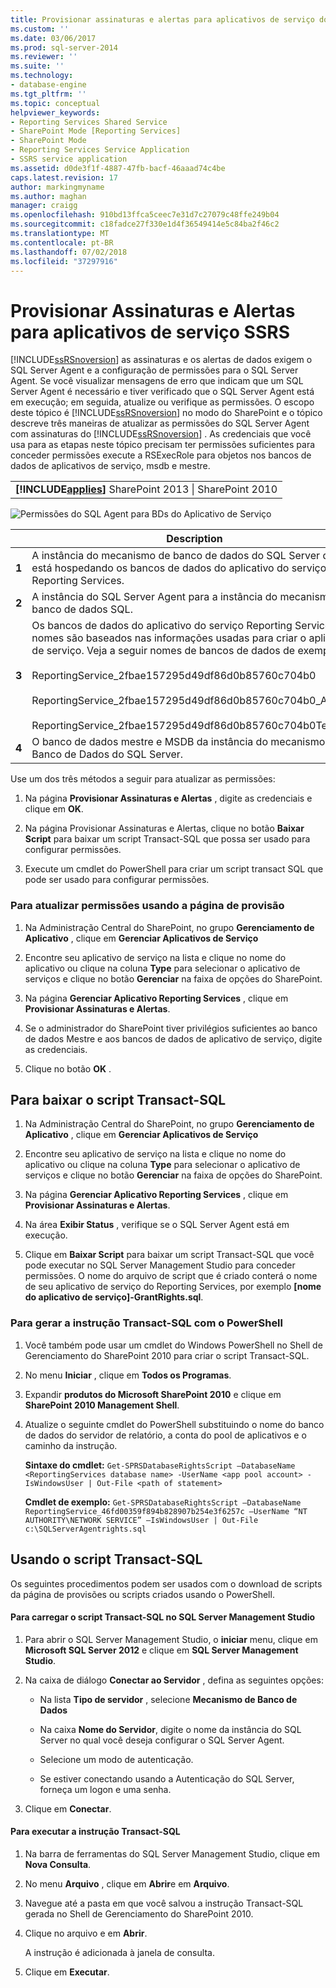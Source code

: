 ```yaml
---
title: Provisionar assinaturas e alertas para aplicativos de serviço do SSRS | Microsoft Docs
ms.custom: ''
ms.date: 03/06/2017
ms.prod: sql-server-2014
ms.reviewer: ''
ms.suite: ''
ms.technology:
- database-engine
ms.tgt_pltfrm: ''
ms.topic: conceptual
helpviewer_keywords:
- Reporting Services Shared Service
- SharePoint Mode [Reporting Services]
- SharePoint Mode
- Reporting Services Service Application
- SSRS service application
ms.assetid: d0de3f1f-4887-47fb-bacf-46aaad74c4be
caps.latest.revision: 17
author: markingmyname
ms.author: maghan
manager: craigg
ms.openlocfilehash: 910bd13ffca5ceec7e31d7c27079c48ffe249b04
ms.sourcegitcommit: c18fadce27f330e1d4f36549414e5c84ba2f46c2
ms.translationtype: MT
ms.contentlocale: pt-BR
ms.lasthandoff: 07/02/2018
ms.locfileid: "37297916"
---
```

# <a name="provision-subscriptions-and-alerts-for-ssrs-service-applications"></a>Provisionar Assinaturas e Alertas para aplicativos de serviço SSRS
  [!INCLUDE[ssRSnoversion](../../includes/ssrsnoversion-md.md)] as assinaturas e os alertas de dados exigem o SQL Server Agent e a configuração de permissões para o SQL Server Agent. Se você visualizar mensagens de erro que indicam que um SQL Server Agent é necessário e tiver verificado que o SQL Server Agent está em execução; em seguida, atualize ou verifique as permissões. O escopo deste tópico é [!INCLUDE[ssRSnoversion](../../includes/ssrsnoversion-md.md)] no modo do SharePoint e o tópico descreve três maneiras de atualizar as permissões do SQL Server Agent com assinaturas do [!INCLUDE[ssRSnoversion](../../includes/ssrsnoversion-md.md)] . As credenciais que você usa para as etapas neste tópico precisam ter permissões suficientes para conceder permissões execute a RSExecRole para objetos nos bancos de dados de aplicativos de serviço, msdb e mestre.  
  
||  
|-|  
|**[!INCLUDE[applies](../../includes/applies-md.md)]** SharePoint 2013 &#124; SharePoint 2010|  
  
 ![Permissões do SQL Agent para BDs do Aplicativo de Serviço](../../../2014/sql-server/install/media/rs-provisionsqlagent.gif "Permissões do SQL Agent para BDs do Aplicativo de Serviço")  
  
||Description|  
|------|-----------------|  
|**1**|A instância do mecanismo de banco de dados do SQL Server que está hospedando os bancos de dados do aplicativo do serviço Reporting Services.|  
|**2**|A instância do SQL Server Agent para a instância do mecanismo de banco de dados SQL.|  
|**3**|Os bancos de dados do aplicativo do serviço Reporting Services. Os nomes são baseados nas informações usadas para criar o aplicativo de serviço. Veja a seguir nomes de bancos de dados de exemplo:<br /><br /> ReportingService_2fbae157295d49df86d0b85760c704b0<br /><br /> ReportingService_2fbae157295d49df86d0b85760c704b0_Alerting<br /><br /> ReportingService_2fbae157295d49df86d0b85760c704b0TempDB|  
|**4**|O banco de dados mestre e MSDB da instância do mecanismo de Banco de Dados do SQL Server.|  
  
 Use um dos três métodos a seguir para atualizar as permissões:  
  
1.  Na página **Provisionar Assinaturas e Alertas** , digite as credenciais e clique em **OK**.  
  
2.  Na página Provisionar Assinaturas e Alertas, clique no botão **Baixar Script** para baixar um script Transact-SQL que possa ser usado para configurar permissões.  
  
3.  Execute um cmdlet do PowerShell para criar um script transact SQL que pode ser usado para configurar permissões.  
  
### <a name="to-update-permissions-using-the-provision-page"></a>Para atualizar permissões usando a página de provisão  
  
1.  Na Administração Central do SharePoint, no grupo **Gerenciamento de Aplicativo** , clique em **Gerenciar Aplicativos de Serviço**  
  
2.  Encontre seu aplicativo de serviço na lista e clique no nome do aplicativo ou clique na coluna **Type** para selecionar o aplicativo de serviços e clique no botão **Gerenciar** na faixa de opções do SharePoint.  
  
3.  Na página **Gerenciar Aplicativo Reporting Services** , clique em **Provisionar Assinaturas e Alertas**.  
  
4.  Se o administrador do SharePoint tiver privilégios suficientes ao banco de dados Mestre e aos bancos de dados de aplicativo de serviço, digite as credenciais.  
  
5.  Clique no botão **OK** .  
  
##  <a name="bkmk_download"></a> Para baixar o script Transact-SQL  
  
1.  Na Administração Central do SharePoint, no grupo **Gerenciamento de Aplicativo** , clique em **Gerenciar Aplicativos de Serviço**  
  
2.  Encontre seu aplicativo de serviço na lista e clique no nome do aplicativo ou clique na coluna **Type** para selecionar o aplicativo de serviços e clique no botão **Gerenciar** na faixa de opções do SharePoint.  
  
3.  Na página **Gerenciar Aplicativo Reporting Services** , clique em **Provisionar Assinaturas e Alertas**.  
  
4.  Na área **Exibir Status** , verifique se o SQL Server Agent está em execução.  
  
5.  Clique em **Baixar Script** para baixar um script Transact-SQL que você pode executar no SQL Server Management Studio para conceder permissões. O nome do arquivo de script que é criado conterá o nome de seu aplicativo de serviço do Reporting Services, por exemplo **[nome do aplicativo de serviço]-GrantRights.sql**.  
  
### <a name="to-generate-the-transact-sql-statement-with-powershell"></a>Para gerar a instrução Transact-SQL com o PowerShell  
  
1.  Você também pode usar um cmdlet do Windows PowerShell no Shell de Gerenciamento do SharePoint 2010 para criar o script Transact-SQL.  
  
2.  No menu **Iniciar** , clique em **Todos os Programas**.  
  
3.  Expandir **produtos do Microsoft SharePoint 2010** e clique em **SharePoint 2010 Management Shell**.  
  
4.  Atualize o seguinte cmdlet do PowerShell substituindo o nome do banco de dados do servidor de relatório, a conta do pool de aplicativos e o caminho da instrução.  
  
     **Sintaxe do cmdlet:** `Get-SPRSDatabaseRightsScript –DatabaseName <ReportingServices database name> -UserName <app pool account> -IsWindowsUser | Out-File <path of statement>`  
  
     **Cmdlet de exemplo:** `Get-SPRSDatabaseRightsScript –DatabaseName ReportingService_46fd00359f894b828907b254e3f6257c –UserName “NT AUTHORITY\NETWORK SERVICE” –IsWindowsUser | Out-File c:\SQLServerAgentrights.sql`  
  
## <a name="using-the-transact-sql-script"></a>Usando o script Transact-SQL  
 Os seguintes procedimentos podem ser usados com o download de scripts da página de provisões ou scripts criados usando o PowerShell.  
  
#### <a name="to-load-the-transact-sql-script-in-sql-server-management-studio"></a>Para carregar o script Transact-SQL no SQL Server Management Studio  
  
1.  Para abrir o SQL Server Management Studio, o **iniciar** menu, clique em **Microsoft SQL Server 2012** e clique em **SQL Server Management Studio**.  
  
2.  Na caixa de diálogo **Conectar ao Servidor** , defina as seguintes opções:  
  
    -   Na lista **Tipo de servidor** , selecione **Mecanismo de Banco de Dados**  
  
    -   Na caixa **Nome do Servidor**, digite o nome da instância do SQL Server no qual você deseja configurar o SQL Server Agent.  
  
    -   Selecione um modo de autenticação.  
  
    -   Se estiver conectando usando a Autenticação do SQL Server, forneça um logon e uma senha.  
  
3.  Clique em **Conectar**.  
  
#### <a name="to-run-the-transact-sql-statement"></a>Para executar a instrução Transact-SQL  
  
1.  Na barra de ferramentas do SQL Server Management Studio, clique em **Nova Consulta**.  
  
2.  No menu **Arquivo** , clique em **Abrir**e em **Arquivo**.  
  
3.  Navegue até a pasta em que você salvou a instrução Transact-SQL gerada no Shell de Gerenciamento do SharePoint 2010.  
  
4.  Clique no arquivo e em **Abrir**.  
  
     A instrução é adicionada à janela de consulta.  
  
5.  Clique em **Executar**.  
  
  
